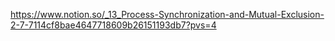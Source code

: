 https://www.notion.so/_13_Process-Synchronization-and-Mutual-Exclusion-2-7-7114cf8bae4647718609b26151193db7?pvs=4